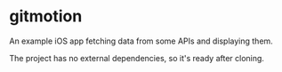 # gitmotion
An example iOS app fetching data from some APIs and displaying them.

The project has no external dependencies, so it's ready after cloning.
